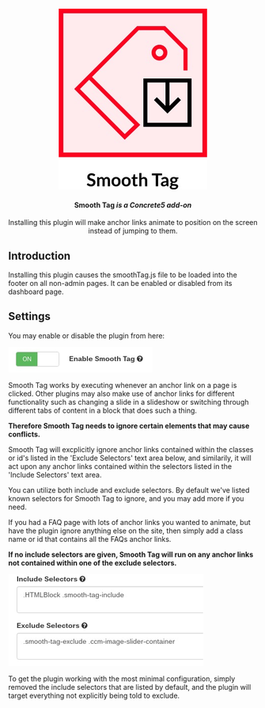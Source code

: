 <p align="center">
    <img alt="" src="documentation/images/logo.jpg"/>
</p>
<h4 align="center">
    Smooth Tag <i>is a Concrete5 add-on</i>
</h4>
<p align="center">
    Installing this plugin will make anchor links animate to position on the screen instead of jumping to them.
</p>
<article class="markdown-body">
    <h1>Introduction</h1>
    <p>Installing this plugin causes the smoothTag.js file to be loaded into the footer on all non-admin pages.  It can be enabled or disabled from its dashboard page.</p>
    <h2>Settings</h2>
    <p>
        You may enable or disable the plugin from here:
    </p>
    <img alt="" src="documentation/images/toggle.jpg"/>
    <p>Smooth Tag works by executing whenever an anchor link on a page is clicked.  Other plugins may also make use of anchor links for different functionality such as changing a slide in a slideshow or switching through different tabs of content in a block that does such a thing.</p>
    <p><b>Therefore Smooth Tag needs to ignore certain elements that may cause conflicts.</b></p>
    <p>Smooth Tag will excplicitly ignore anchor links contained within the classes or id's listed in the 'Exclude Selectors' text area below, and similarily, it will act upon any anchor links contained within the selectors listed in the 'Include Selectors' text area.</p>
    <p>You can utilize both include and exclude selectors.  By default we've listed known selectors for Smooth Tag to ignore, and you may add more if you need.</p>
    <p>If you had a FAQ page with lots of anchor links you wanted to animate, but have the plugin ignore anything else on the site, then simply add a class name or id that contains all the FAQs anchor links.</p>
    <p><b>If no include selectors are given, Smooth Tag will run on any anchor links not contained within one of the exclude selectors.</b></p>
    <img alt="" src="documentation/images/selectors.jpg"/>
    <p>
        To get the plugin working with the most minimal configuration, simply removed the include selectors that are listed by default, and the plugin will target everything not explicitly being told to exclude.
    </p>
</article>
